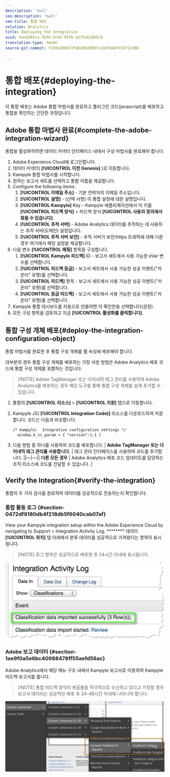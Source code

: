 ```yaml
---
description: 'null'
seo-description: 'null'
seo-title: 통합 배포
solution: Analytics
title: Deploying the Integration
uuid: hand385ca-7bfb-4cd3-9ff6-a5f5a52db5c9
translation-type: tm+mt
source-git-commit: f326b29bb73fd6e8630957c43dfd89f47b711986

---
```



# 통합 배포{#deploying-the-integration}

이 통합 배포는 Adobe 통합 마법사를 완료하고 플러그인 코드(javascript)를 배포하고 통합을 확인하는 간단한 과정입니다.

## Adobe 통합 마법사 완료{#complete-the-adobe-integration-wizard}

통합을 활성화하려면 데이터 커넥터 인터페이스 내에서 구성 마법사를 완료해야 합니다.

1. Adobe Experience Cloud에 로그인합니다.
1. 데이터 커넥터( **[!UICONTROL 이전 Genesis]** )로 이동합니다.
1. Kampyle 통합 마법사를 시작합니다.
1. 원하는 보고서 세트를 선택하고 통합 이름을 제공합니다.
1. Configure the following items:
   1. **[!UICONTROL 이메일 주소]** - 기본 연락처의 이메일 주소입니다.
   1. **[!UICONTROL 설명]** - (선택 사항) 이 통합 설정에 대한 설명입니다.
   1. **[!UICONTROL Kampyle]** Key - Kampyle 애플리케이션에서 이 키를 **[!UICONTROL 피드백 양식]** &gt; 피드백 양식 **[!UICONTROL 사용자 정의에서 찾을 수 있습니다]**.
   1. **[!UICONTROL 추적 서버]** - Adobe Analytics 데이터를 추적하는 데 사용하는 추적 서버(도메인) 설정입니다.
   1. **[!UICONTROL 추적 서버 보안]** - 추적 서버가 보안/https 트래픽에 대해 다른 경우 여기에서 해당 설정을 제공합니다.
1. 다음 변수 **[!UICONTROL 매핑]** 항목을 구성합니다.
   1. **[!UICONTROL Kampyle 피드백]** ID - 보고서 세트에서 사용 가능한 eVar 변수를 선택합니다.
   1. **[!UICONTROL 피드백 등급]** - 보고서 세트에서 사용 가능한 성공 이벤트("카운터" 유형)를 선택합니다.
   1. **[!UICONTROL 피드백]** 항목 - 보고서 세트에서 사용 가능한 성공 이벤트("카운터" 유형)를 선택합니다.
   1. **[!UICONTROL 등급 피드백]** - 보고서 세트에서 사용 가능한 성공 이벤트("카운터" 유형)를 선택합니다.
1. Kampyle 통합 대시보드를 자동으로 만들려면 이 확인란을 선택합니다(권장).
1. 모든 구성 항목을 검토하고 지금 **[!UICONTROL 활성화를 클릭합니다]**.

## 통합 구성 개체 배포{#deploy-the-integration-configuration-object}

통합 마법사를 완료한 후 통합 구성 개체를 웹 속성에 배포해야 합니다.

대부분의 경우 통합 구성 개체를 배포하는 가장 쉬운 방법은 Adobe Analytics 배포 코드에 통합 구성 개체를 포함하는 것입니다.

> [!NOTE] Adobe TagManager 또는 다이내믹 태그 관리를 사용하여 Adobe Analytics를 배포하는 경우 해당 도구를 통해 통합 구성 개체를 쉽게 추가할 수 있습니다.

1. 통합의 **[!UICONTROL 리소스]** &gt; **[!UICONTROL 지원]** 탭으로 이동합니다.
1. Kampyle JS( **[!UICONTROL Integration Code)]** 리소스를 다운로드하여 저장합니다. 코드는 다음과 비슷합니다.

   ```
   /* Kampyle:  Integration configuration settings */
     window.k_sc_param = { "version":1.1 }
   ```

1. 다음 방법 중 하나를 사용하여 코드를 배포합니다.
| **Adobe TagManager 또는 다이내믹 태그 관리를 사용합니다.** | 태그 관리 인터페이스를 사용하여 코드를 추가합니다. ||—|—|| **다른 모든 경우** | Adobe Analytics 배포 코드 업데이트를 담당하는 조직 리소스에 코드를 전달할 수 있습니다.  |

## Verify the Integration{#verify-the-integration}

통합이 두 가지 검사를 완료하여 데이터를 성공적으로 전송하는지 확인합니다.

### 통합 활동 로그 {#section-0472df9180db4f218db5f6040cab07af}

View your Kampyle integration setup within the Adobe Experience Cloud by navigating to Support &gt; Integration Activity Log. ******** 데이터 **[!UICONTROL 위치]** 탭 아래에서 분류 데이터를 성공적으로 가져왔다는 항목이 표시됩니다.

> [!NOTE] 로그 항목은 성공적으로 배포한 후 24시간 이내에 표시됩니다.

![](assets/integration_activity_log.png)

### Adobe 보고 데이터 {#section-1ae9f0a5e6bc40988478ff55aefd56ac}

Adobe Analytics에서 해당 메뉴 구조 내에서 Kampyle 보고서로 이동하여 Kampyle 피드백 보고서를 봅니다.

> [!NOTE] 통합 피드백 양식이 제출물을 적극적으로 수신하고 있다고 가정할 경우 보고서 데이터는 성공적인 배포 후 24-48시간 이내에 나타나야 합니다.

![](assets/adobe_reporting_data.png)

